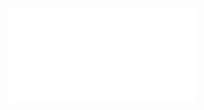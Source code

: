 ![NIDUC_w1](Notatki/Semestr%203/Niezawodność%20i%20diagnostyka%20układów%20cyfrowych%201/Wykłady/Wykład%201/NIDUC_w1.pdf)
